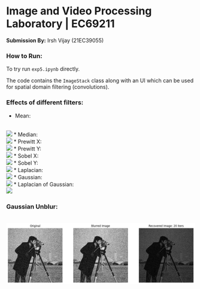# Image and Video Processing Laboratory | EC69211
**Submission By:** Irsh Vijay (21EC39055)

### How to Run:
To try run `exp5.ipynb` directly.

The code contains the `ImageStack` class along with an UI which can be used for spatial domain filtering (convolutions).

### Effects of different filters:
* Mean:
<br>
<img src="saved_normal_images/jetplane_mean_{&apos;filter_size&apos;: 7}.png"></img>
* Median:
<br>
<img src="saved_normal_images/jetplane_median_{&apos;filter_size&apos;: 7}.png"></img>
* Prewitt X:
<br>
<img src="saved_normal_images/jetplane_prewitt_x_{&apos;filter_size&apos;: 7}.png"></img>
* Prewitt Y:
<br>
<img src="saved_normal_images/jetplane_prewitt_y_{&apos;filter_size&apos;: 7}.png"></img>
* Sobel X:
<br>
<img src="saved_normal_images/jetplane_sobel_x_{&apos;filter_size&apos;: 7}.png"></img>
* Sobel Y:
<br>
<img src="saved_normal_images/jetplane_sobel_y_{&apos;filter_size&apos;: 7}.png"></img>
* Laplacian:
<br>
<img src="saved_normal_images/jetplane_laplacian_{&apos;filter_size&apos;: 7}.png"></img>
* Gaussian:
<br>
<img src="saved_normal_images/jetplane_gaussian_{&apos;filter_size&apos;: 7, &apos;sigma&apos;: 7}.png"></img>
* Laplacian of Gaussian:
<br>
<img src="saved_normal_images/jetplane_log_{&apos;filter_size&apos;: 7}.png"></img>

### Gaussian Unblur:
<br>
<img src="gaussian_unblur.png"></img>